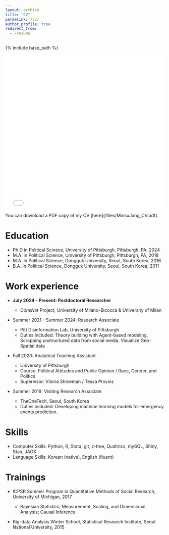```yaml
---
layout: archive
title: "CV"
permalink: /cv/
author_profile: true
redirect_from:
  - /resume
---
```

{% include base_path %}
<iframe src="/files/MinsuJang_CV.pdf" width="100%" height="500" frameborder="no" border="0" marginwidth="0" marginheight="0"></iframe> You can download a PDF copy of my CV [here](/files/MinsuJang_CV.pdf).

Education
======
* Ph.D in Political Scinece, University of Pittsburgh, Pittsburgh, PA, 2024 
* M.A. in Political Science, University of Pittsburgh, Pittsburgh, PA, 2018
* M.A. in Political Science, Dongguk University, Seoul, South Korea, 2016
* B.A. in Political Science, Dongguk University, Seoul, South Korea, 2011

Work experience
======
* **July 2024 - Present: Postdoctoral Researcher**
  * *ConsNet* Project, University of Milano-Bicocca & University of Milan

* Summer 2021 - Summer 2024: Research Associate
  * Pitt Disinformation Lab, University of Pittsburgh
  * Duties included: Theory building with Agent-based modeling, Scrapping unstructured data from social media, Visualize Geo-Spatial data
  
* Fall 2020: Analytical Teaching Assistant
  * University of Pittsburgh
  * Course: Political Attitudes and Public Opinion / Race, Gender, and Politics
  * Supervisor: Vitoria Shineman / Tessa Provins

* Summer 2019: Visiting Research Associate
  * TheOneTech, Seoul, South Korea
  * Duties included: Developing machine learning models for emergency events prediction.
  
Skills
======
* Computer Skills: Python, R, Stata, git, z-tree, Qualtrics, mySQL, Shiny, Stan, JAGS
* Language Skills: Korean (native), English (fluent)
  
Trainings
======
* ICPSR Summer Program in Quantitative Methods of Social Research, University of Michigan, 2017
  * Bayesian Statistics; Measurement, Scaling, and Dimensional Analysis; Causal Inference

* Big-data Analysis Winter School, Statistical Research Institute, Seoul National University, 2015
